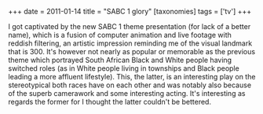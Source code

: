 +++
date = 2011-01-14
title = "SABC 1 glory"
[taxonomies]
tags = ['tv']
+++

I got captivated by the new SABC 1 theme presentation (for lack of a
better name), which is a fusion of computer animation and live footage
with reddish filtering, an artistic impression reminding me of the
visual landmark that is 300. It's however not nearly as popular or
memorable as the previous theme which portrayed South African Black and
White people having switched roles (as in White people living in
townships and Black people leading a more affluent lifestyle). This, the
latter, is an interesting play on the stereotypical both races have on
each other and was notably also because of the superb camerawork and
some interesting acting. It's interesting as regards the former for I
thought the latter couldn't be bettered.
